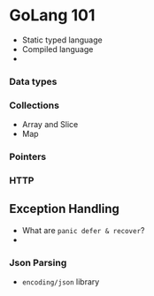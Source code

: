 # GoLang 101
- Static typed language
- Compiled language
- 
### Data types

### Collections
- Array and Slice
- Map

### Pointers

### HTTP


## Exception Handling
- What are `panic defer & recover`?
- 

### Json Parsing
- `encoding/json` library